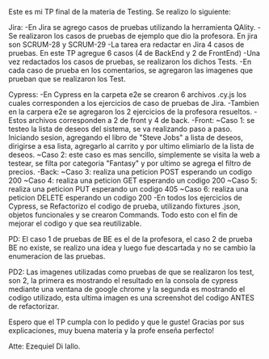 Este es mi TP final de la materia de Testing.
Se realizo lo siguiente:

Jira:
    -En Jira se agrego casos de pruebas utilizando la herramienta QAlity.
    -Se realizaron los casos de pruebas de ejemplo que dio la profesora. En jira son  SCRUM-28 y SCRUM-29
    -La tarea era redactar en Jira 4 casos de pruebas. En este TP agregue 6 casos (4 de BackEnd y 2 de FrontEnd)
    -Una vez redactados los casos de pruebas, se realizaron los dichos Tests.
    -En cada caso de prueba en los comentarios, se agregaron las imagenes que prueban que se realizaron los Test.

Cypress:
    -En Cypress en la carpeta e2e se crearon 6 archivos .cy.js los cuales corresponden a los ejercicios de caso de pruebas de Jira.
    -Tambien en la carpera e2e se agregaron los 2 ejercicios de la profesora resueltos.
    -Estos archivos corresponden a 2 de front y 4 de back.
    -Front:
        ~Caso 1: se testeo la lista de deseos del sistema, se va realizando paso a paso. Iniciando sesion, agregando el libro de "Steve Jobs" a lista de deseos, dirigirse a esa lista, agregarlo al carrito y por ultimo elimiarlo de la lista de deseos.
        ~Caso 2: este caso es mas sencillo, simplemente se visita la web a testear, se filta por categoria "Fantasy" y por ultimo se agrega el filtro de precios.
    -Back:
        ~Caso 3: realiza una peticion POST esperando un codigo 200
        ~Caso 4: realiza una peticion GET esperando un codigo 200
        ~Caso 5: realiza una peticion PUT esperando un codigo 405
        ~Caso 6: realiza una peticion DELETE esperando un codigo 200
    -En todos los ejercicios de Cypress, se Refactorizo el codigo de prueba, utilizando fixtures .json, objetos funcionales y se crearon Commands. Todo esto con el fin de mejorar el codigo y que sea reutilizable. 


PD: El caso 1 de pruebas de BE es el de la profesora, el caso 2 de prueba BE no existe, se realizo una idea y luego fue descartada y no se cambio la enumeracion de las pruebas.

PD2: Las imagenes utilizadas como pruebas de que se realizaron los test, son 2, la primera es mostrando el resultado en la consola de cypress mediante una ventana de google chrome y la segunda es mostrando el codigo utilizado, esta ultima imagen es una screenshot del codigo ANTES de refactorizar. 


Espero que el TP cumpla con lo pedido y que le guste! 
Gracias por sus explicaciones, muy buena materia y la profe enseña perfecto!

Atte: Ezequiel Di lallo.
